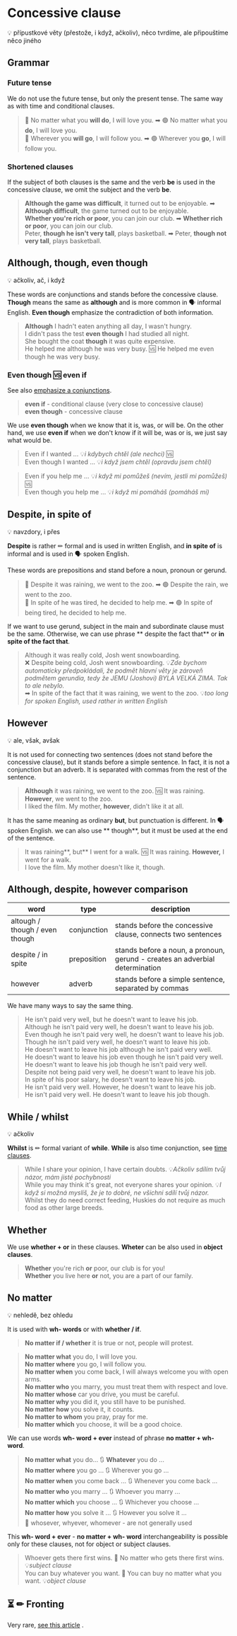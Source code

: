 # Concessive clause

💡 přípustkové věty (přestože, i když, ačkoliv), něco tvrdíme, ale připouštíme něco jiného

## Grammar

### Future tense

We do not use the future tense, but only the present tense. The same way as with time and conditional clauses.

> 🔴 No matter what you **will do**, I will love you. ➡ 🟢 No matter what you **do**, I will love you. <br/>
> 🔴 Wherever you **will go**, I will follow you. ➡ 🟢 Wherever you **go**, I will follow you. <br/>

### Shortened clauses

If the subject of both clauses is the same and the verb **be** is used in the concessive clause, we omit the subject and
the verb **be**.

> **Although the game was difficult**, it turned out to be enjoyable. ➡ **Although difficult**, the game turned out to
> be enjoyable. <br/>
> **Whether you're rich or poor**, you can join our club. ➡ **Whether rich or poor**, you can join our club. <br/>
> Peter, **though he isn't very tall**, plays basketball. ➡ Peter, **though not very tall**, plays basketball. <br/>

## Although, though, even though

💡 ačkoliv, ač, i když

These words are conjunctions and stands before the concessive clause. **Though** means the same as **although** and is
more common in 🗣 informal English. **Even though** emphasize the
contradiction of both information.

> **Although** I hadn't eaten anything all day, I wasn't hungry. <br/>
> I didn't pass the test **even though** I had studied all night. <br/>
> She bought the coat **though** it was quite expensive. <br/>
> He helped me although he was very busy. 🆚 He helped me even though he was very busy. <br/>

### Even though 🆚 even if

See also [emphasize a conjunctions](/topics/parts-of-speech/conjunctions/conjunctions.md#emphasize-a-conjunction).

> **even if** - conditional clause (very close to concessive clause) <br/>
> **even though** - concessive clause <br/>

We use **even though** when we know that it is, was, or will be. On the other hand, we use **even if** when we don't
know if it will be, was or is, we just say what would be.

> Even if I wanted ... 💡*i kdybych chtěl (ale nechci)*
> 🆚 <br/>
> Even though I wanted ... 💡*i když jsem chtěl (opravdu jsem chtěl)* <br/>

> Even if you help me ... 💡*i když mi pomůžeš (nevím, jestli mi pomůžeš)* <br/>
> 🆚 <br/>
> Even though you help me ... 💡*i když mi pomáháš (pomáháš mi)* <br/>

## Despite, in spite of

💡 navzdory, i přes

**Despite** is rather ✏ formal and is used in written English, and **in spite of** is informal and is used in 🗣 spoken
English.

These words are prepositions and stand before a noun, pronoun or gerund.

> 🔴 Despite it was raining, we went to the zoo. ➡ 🟢 Despite the rain, we went to the zoo. <br/>
> 🔴 In spite of he was tired, he decided to help me. ➡ 🟢 In spite of being tired, he decided to help me. <br/>

If we want to use gerund, subject in the main and subordinate clause must be the same. Otherwise, we can use phrase **
despite the fact that** or **in spite of the fact that**.
> Although it was really cold, Josh went snowboarding. <br/>
> ❌ Despite being cold, Josh went snowboarding. 💡*Zde bychom automaticky předpokládali, že podmět hlavní věty je zároveň
podmětem gerundia, tedy že JEMU (Joshovi) BYLA VELKÁ ZIMA. Tak to ale nebylo.* <br/>
> ➡ In spite of the fact that it was raining, we went to the zoo. 💡*too long for spoken English, used rather in written
English* <br/>

## However

💡 ale, však, avšak

It is not used for connecting two sentences (does not stand before the concessive clause), but it stands before a simple
sentence. In fact, it is not a conjunction but an adverb. It is separated with commas from the rest of the sentence.

> **Although** it was raining, we went to the zoo. 🆚 It was raining. **However**, we went to the zoo. <br/>
> I liked the film. My mother, **however**, didn't like it at all. <br/>

It has the same meaning as ordinary **but**, but punctuation is different. In 🗣 spoken English. we can also use **
though**, but it must be used at the end of the sentence.

> It was raining**, but** I went for a walk. 🆚 It was raining. **However,** I went for a walk. <br/>
> I love the film. My mother doesn't like it, though. <br/>

## Although, despite, however comparison

| word                           | type        | description                                                                  |
|--------------------------------|-------------|------------------------------------------------------------------------------|
| altough / though / even though | conjunction | stands before the concessive clause, connects two sentences                  |
| despite / in spite             | preposition | stands before a noun, a pronoun, gerund - creates an adverbial determination |
| however                        | adverb      | stands before a simple sentence, separated by commas                         |

We have many ways to say the same thing.

> He isn't paid very well, but he doesn't want to leave his job. <br/>
> Although he isn't paid very well, he doesn't want to leave his job. <br/>
> Even though he isn't paid very well, he doesn't want to leave his job. <br/>
> Though he isn't paid very well, he doesn't want to leave his job. <br/>
> He doesn't want to leave his job although he isn't paid very well. <br/>
> He doesn't want to leave his job even though he isn't paid very well. <br/>
> He doesn't want to leave his job though he isn't paid very well. <br/>
> Despite not being paid very well, he doesn't want to leave his job. <br/>
> In spite of his poor salary, he doesn't want to leave his job. <br/>
> He isn't paid very well. However, he doesn't want to leave his job. <br/>
> He isn't paid very well. He doesn't want to leave his job though. <br/>

## While / whilst

💡 ačkoliv

**Whilst** is ✏ formal variant of **while**. **While** is also time conjunction,
see [time clauses](/topics/subordinate-clauses/time-clauses.md).

> While I share your opinion, I have certain doubts. 💡*Ačkoliv sdílím tvůj názor, mám jisté pochybnosti* <br/>
> While you may think it's great, not everyone shares your opinion. 💡*I když si možná myslíš, že je to dobré, ne všichni
sdílí tvůj názor.* <br/>
> Whilst they do need correct feeding, Huskies do not require as much food as other large breeds. <br/>

## Whether

We use **whether + or** in these clauses. **Wheter** can be also used in **object clauses**.

> **Whether** you're rich **or** poor, our club is for you! <br/>
> **Whether** you live here **or** not, you are a part of our family. <br/>

## No matter

💡 nehledě, bez ohledu

It is used with **wh- words** or with **whether / if**.

> **No matter if / whether** it is true or not, people will protest. <br/>

> **No matter what** you do, I will love you. <br/>
> **No matter where** you go, I will follow you. <br/>
> **No matter when** you come back, I will always welcome you with open arms. <br/>
> **No matter who** you marry, you must treat them with respect and love. <br/>
> **No matter whose** car you drive, you must be careful. <br/>
> **No matter why** you did it, you still have to be punished. <br/>
> **No matter how** you solve it, it counts. <br/>
> **No matter to whom** you pray, pray for me. <br/>
> **No matter which** you choose, it will be a good choice. <br/>

We can use words **wh- word + ever** instead of phrase **no matter + wh- word**.

> **No matter what** you do... 🔃 **Whatever** you do ... <br/>
> **No matter where** you go ... 🔃 Wherever you go ... <br/>
> **No matter when** you come back ... 🔃 Whenever you come back ... <br/>
> **No matter who** you marry ... 🔃 Whoever you marry ... <br/>
> **No matter which** you choose ... 🔃 Whichever you choose ... <br/>
> **No matter how** you solve it ... 🔃 However you solve it ... <br/>
> 🔴 whosever, whyever, whomever - are not generally used <br/>

This **wh- word + ever** - **no matter + wh- word** interchangeability is possible only for these clauses, not for
object or subject clauses.

> Whoever gets there first wins. 🔴 No matter who gets there first wins. 💡*subject clause* <br/>
> You can buy whatever you want. 🔴 You can buy no matter what you want. 💡*object clause* <br/>

## ⏳ ✏ Fronting

Very
rare, [see this article](https://www.englishme.cz/app/article?number=2010031202&backlink=%2Ftests%2Ftopic%2Fdefault%3Fid%3D397%26backlink%3D%252Ftests%252Ftopic%252Fgrammar-list)
.
